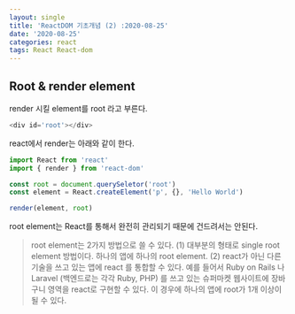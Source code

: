 ```yaml
---
layout: single
title: 'ReactDOM 기초개념 (2) :2020-08-25'
date: '2020-08-25'
categories: react
tags: React React-dom
---
```


## Root & render element

render 시킬 element를 root 라고 부른다.

```javascript
<div id='root'></div>
```

react에서 render는 아래와 같이 한다.

```javascript
import React from 'react'
import { render } from 'react-dom'

const root = document.querySeletor('root')
const element = React.createElement('p', {}, 'Hello World')

render(element, root)
```

root element는 React를 통해서 완전히 관리되기 때문에 건드려서는 안된다.

> root element는 2가지 방법으로 쓸 수 있다.
> (1) 대부분의 형태로 single root element 방법이다. 하나의 앱에 하나의 root element.
> (2) react가 아닌 다른 기술을 쓰고 있는 앱에 react 를 통합할 수 있다. 예를 들어서 Ruby on Rails 나 Laravel (백엔드로는 각각 Ruby, PHP) 를 쓰고 있는 슈퍼마켓 웹사이트에 장바구니 영역을 react로 구현할 수 있다.
> 이 경우에 하나의 앱에 root가 1개 이상이 될 수 있다.
